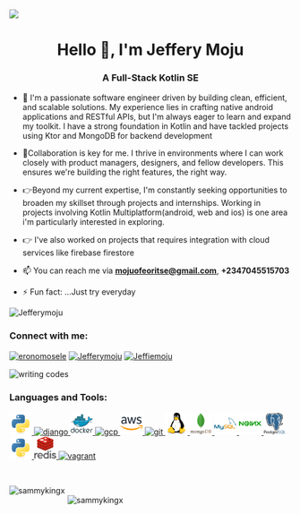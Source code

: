 <img align='center' width='1020' src='https://img.freepik.com/free-vector/gamer-room-illustration_23-2148929072.jpg?t=st=1713450298~exp=1713453898~hmac=87e65154b930f75836ba6010538caac8a60d11108e1f9504e05b7ac688197797&w=740'>
<!--### Hi there 👋

Here are some ideas to get you started:

- 🔭 I’m currently ... An Instructor an Android Developement Instructor at TechRoyale Studios
- 👯 I’m looking to collaborate on Projects related to Kotlin, Ktor, Kobweb.
- 🤔 I’m looking for help with Internships, job openings, oppourtunities that will further contibute to my growth as a software engineer
- 💬 Ask me about ...
- 📫 How to reach me: ...
-
- 😄 Prefferred name: Jeffery
<!-- ⚡ Fun fact: ...doing hard things isn't really difficult if only you stay determined.
-->
<h1 align="center">Hello 👋, I'm Jeffery Moju</h1>
<h3 align="center">A Full-Stack Kotlin SE</h3>

<!--<img align='center' width='1020' src='https://img.freepik.com/free-vector/teenager-boy-bedroom-interior-computers-desk_107791-2738.jpg?w=826&t=st=1665971325~exp=1665971925~hmac=ec0dfa2d7e5eab170131ade718501cc66f0eeb07495ca493d38c092b518cb8a9'>
-->

- 🔭 I'm a passionate software engineer driven by building clean, efficient, and scalable solutions.  My experience lies in crafting native android applications and RESTful APIs, but I'm always eager to learn and expand my toolkit.  I have a strong foundation in Kotlin and have tackled projects using Ktor and MongoDB for backend development
<!-- 🌱 I’m currently increasing more **building**-->

- 👯Collaboration is key for me. I thrive in environments where I can work closely with product managers, designers, and fellow developers. This ensures we're building the right features, the right way.

<!-- 🤝 I’m looking for more expereince **With projects and internship opportunities in being a better SE** -->

- 👉Beyond my current expertise, I'm constantly seeking opportunities to broaden my skillset through projects and internships. Working in projects involving Kotlin Multiplatform(android, web and ios) is one area i'm particularly interested in exploring.

- 👉 I've also worked on projects that requires integration with cloud services like firebase firestore

- 📫 You can reach me via **mojuofeoritse@gmail.com**, **+2347045515703**

- ⚡ Fun fact: ...Just try everyday

<p align="left"> <img src="https://komarev.com/ghpvc/?username=Jefferymoju&label=Profile%20views&color=0e75b6&style=flat" alt="Jefferymoju" /> </p>

<h3 align="left">Connect with me:</h3>
<p align="left">
<a href="https://twitter.com/mofeoritse" target="blank"><img align="center" src="https://raw.githubusercontent.com/rahuldkjain/github-profile-readme-generator/master/src/images/icons/Social/twitter.svg" alt="eronomosele" height="30" width="40" /></a>
<!-- <a href="https://linkedin.com/in/samuel iyebhora" target="blank"><img align="center" src="https://raw.githubusercontent.com/rahuldkjain/github-profile-readme-generator/master/src/images/icons/Social/linked-in-alt.svg" alt="samuel iyebhora" height="30" width="40" /></a> -->
<a href="https://wa.me/+2347045515703" target="blank"><img align="center" src="https://img.icons8.com/?size=48&id=7OeRNqg6S7Vf&format=gif" alt="Jefferymoju" height="30" width="40" /></a>
<a href="https://www.linkedin.com/in/moju-jeffrey-5b7338253" target="blank"><img align="center" src="https://img.icons8.com/?size=48&id=13930&format=png" alt="Jeffiemoju" height="30" width="40" /></a>
</p>
<!--
  gif section

<img align="left" width='400' hieght='200' src="https://media3.giphy.com/media/24652QfeZzNIPzoH36/giphy.gif?cid=ecf05e47b2sh0gv3oacluw6cmescxw02psu67xvzybjq931x&rid=giphy.gif&ct=g">
-->
<img alt="writing codes" width='1020' hieght='200' align="center" src="https://media1.giphy.com/media/PI3QGKFN6XZUCMMqJm/giphy.gif?cid=ecf05e47o2ggol62o8sbe63ur5tr90j2vv3z7cs7am4if89k&rid=giphy.gif&ct=g">
<br clear='all'/>

<h3 align="left">Languages and Tools:</h3>
<p align="left">
  <a href="https://www.python.org" target="_blank" rel="noreferrer"> 
    <img src="https://raw.githubusercontent.com/devicons/devicon/master/icons/python/python-original.svg" alt="python" width="40" height="40"/> 
  </a> 
  <!-- <a href="https://www.gnu.org/software/bash/" target="_blank" rel="noreferrer"> 
    <img src="https://www.vectorlogo.zone/logos/gnu_bash/gnu_bash-icon.svg" alt="bash" width="40" height="40"/> 
  </a> -->
  <a href="https://www.djangoproject.com/" target="_blank" rel="noreferrer"> 
    <img src="https://cdn.worldvectorlogo.com/logos/django.svg" alt="django" width="40" height="40"/> 
  </a> 
  <a href="https://www.docker.com/" target="_blank" rel="noreferrer"> 
    <img src="https://raw.githubusercontent.com/devicons/devicon/master/icons/docker/docker-original-wordmark.svg" alt="docker" width="40" height="40"/> 
  </a> 
  <a href="https://cloud.google.com" target="_blank" rel="noreferrer"> 
    <img src="https://www.vectorlogo.zone/logos/google_cloud/google_cloud-icon.svg" alt="gcp" width="40" height="40"/> 
  </a>
  <a href="https://aws.amazon.com" target="_blank" rel="noreferrer">
    <img src="https://raw.githubusercontent.com/devicons/devicon/master/icons/amazonwebservices/amazonwebservices-original-wordmark.svg" alt="aws" width="40" height="40"/>
  </a>
  <a href="https://git-scm.com/" target="_blank" rel="noreferrer"> 
    <img src="https://www.vectorlogo.zone/logos/git-scm/git-scm-icon.svg" alt="git" width="40" height="40"/> 
  </a> 
  <a href="https://www.linux.org/" target="_blank" rel="noreferrer"> 
    <img src="https://raw.githubusercontent.com/devicons/devicon/master/icons/linux/linux-original.svg" alt="linux" width="40" height="40"/> 
  </a>
  <a href="https://www.mongodb.com/" target="_blank" rel="noreferrer"> 
    <img src="https://raw.githubusercontent.com/devicons/devicon/master/icons/mongodb/mongodb-original-wordmark.svg" alt="mongodb" width="40" height="40"/> 
  </a> 
  <a href="https://www.mysql.com/" target="_blank" rel="noreferrer"> 
    <img src="https://raw.githubusercontent.com/devicons/devicon/master/icons/mysql/mysql-original-wordmark.svg" alt="mysql" width="40" height="40"/> 
  </a> 
  <a href="https://www.nginx.com" target="_blank" rel="noreferrer"> 
    <img src="https://raw.githubusercontent.com/devicons/devicon/master/icons/nginx/nginx-original.svg" alt="nginx" width="40" height="40"/> 
  </a> 
  <a href="https://www.postgresql.org" target="_blank" rel="noreferrer"> 
    <img src="https://raw.githubusercontent.com/devicons/devicon/master/icons/postgresql/postgresql-original-wordmark.svg" alt="postgresql" width="40" height="40"/> 
  </a> 
  <a href="https://www.python.org" target="_blank" rel="noreferrer"> 
    <img src="https://raw.githubusercontent.com/devicons/devicon/master/icons/python/python-original.svg" alt="python" width="40" height="40"/> 
  </a> 
  <a href="https://redis.io" target="_blank" rel="noreferrer"> 
    <img src="https://raw.githubusercontent.com/devicons/devicon/master/icons/redis/redis-original-wordmark.svg" alt="redis" width="40" height="40"/> 
  </a> 
  <a href="https://www.vagrantup.com/" target="_blank" rel="noreferrer"> 
    <img src="https://www.vectorlogo.zone/logos/vagrantup/vagrantup-icon.svg" alt="vagrant" width="40" height="40"/> 
  </a> 
</p><br>

<p><img width='400' hieght='500' align="left" src="https://github-readme-stats.vercel.app/api/top-langs?username=sammykingx&show_icons=true&locale=en&layout=compact" alt="sammykingx" /></p>
<!--
<p>&nbsp;<img align="center" width='400' src="https://github-readme-stats.vercel.app/api?username=sammykingx&show_icons=true&locale=en" alt="sammykingx" /></p>
-->
<p><img align="right" width='400' hieght='500' src="https://github-readme-streak-stats.herokuapp.com/?user=sammykingx&" alt="sammykingx" /></p>
